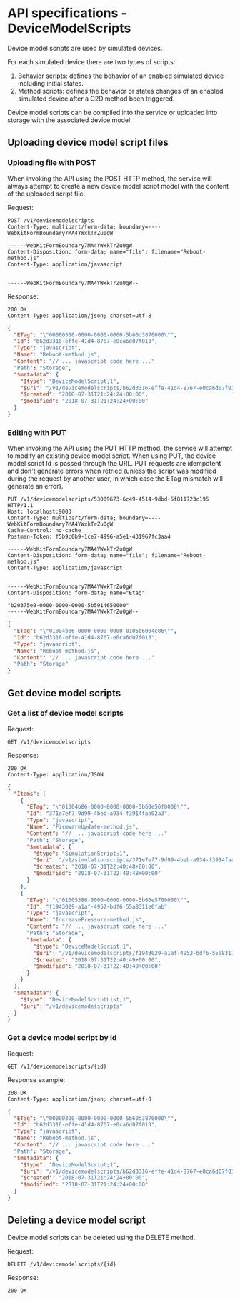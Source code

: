 API specifications - DeviceModelScripts
=======================================

Device model scripts are used by simulated devices.

For each simulated device there are two types of scripts:

1. Behavior scripts: defines the behavior of an enabled simulated 
device including initial states.
2. Method scripts: defines the behavior or states changes of an 
enabled simulated device after a C2D method been triggered.

Device model scripts can be compiled into the service or uploaded into 
storage with the associated device model.

## Uploading device model script files

### Uploading file with POST

When invoking the API using the POST HTTP method, the service will always
attempt to create a new device model script model with the content of the
uploaded script file.

Request:
```
POST /v1/devicemodelscripts
Content-Type: multipart/form-data; boundary=----WebKitFormBoundary7MA4YWxkTrZu0gW

------WebKitFormBoundary7MA4YWxkTrZu0gW
Content-Disposition: form-data; name="file"; filename="Reboot-method.js"
Content-Type: application/javascript


------WebKitFormBoundary7MA4YWxkTrZu0gW--
```

Response:
```
200 OK
Content-Type: application/json; charset=utf-8
```
```json
{
  "ETag": "\"00000300-0000-0000-0000-5b60d3870000\"",
  "Id": "b62d3316-effe-41d4-8767-e0ca6d07f013",
  "Type": "javascript",
  "Name": "Reboot-method.js",
  "Content": "// ... javascript code here ..."
  "Path": "Storage",
  "$metadata": {
    "$type": "DeviceModelScript;1",
    "$uri": "/v1/devicemodelscripts/b62d3316-effe-41d4-8767-e0ca6d07f013",
    "$created": "2018-07-31T21:24:24+00:00",
    "$modified": "2018-07-31T21:24:24+00:00"
  }
}
```

### Editing with PUT

When invoking the API using the PUT HTTP method, the service will attempt to
modify an existing device model script. When using PUT, the device model script
Id is passed through the URL. PUT requests are idempotent and don't generate 
errors when retried (unless the script was modified during the request by 
another user, in which case the ETag mismatch will generate an error).

```
PUT /v1/devicemodelscripts/53009673-6c49-4514-9dbd-5f811723c195 HTTP/1.1
Host: localhost:9003
Content-Type: multipart/form-data; boundary=----WebKitFormBoundary7MA4YWxkTrZu0gW
Cache-Control: no-cache
Postman-Token: f5b9c0b9-1ce7-4996-a5e1-431967fc3aa4

------WebKitFormBoundary7MA4YWxkTrZu0gW
Content-Disposition: form-data; name="file"; filename="Reboot-method.js"
Content-Type: application/javascript


------WebKitFormBoundary7MA4YWxkTrZu0gW
Content-Disposition: form-data; name="Etag"

"b20375e9-0000-0000-0000-5b5914650000"
------WebKitFormBoundary7MA4YWxkTrZu0gW--
```
```json
{
  "ETag": "\"01004b86-0000-0000-0000-0105b6004c86\"",
  "Id": "b62d3316-effe-41d4-8767-e0ca6d07f013",
  "Type": "javascript",
  "Name": "Reboot-method.js",
  "Content": "// ... javascript code here ..."
  "Path": "Storage"
}
```

## Get device model scripts

### Get a list of device model scripts

Request:
```
GET /v1/devicemodelscripts
```

Response:
```
200 OK
Content-Type: application/JSON
```
```json
{
  "Items": [
    {
      "ETag": "\"01004b86-0000-0000-0000-5b60e56f0000\"",
      "Id": "371e7ef7-9d99-4beb-a934-f3914faa02a3",
      "Type": "javascript",
      "Name": "FirmwareUpdate-method.js",
      "Content": "// ... javascript code here ..."
	  "Path": "Storage",
      "$metadata": {
        "$type": "SimulationScript;1",
        "$uri": "/v1/simulationscripts/371e7ef7-9d99-4beb-a934-f3914faa02a3",
        "$created": "2018-07-31T22:40:48+00:00",
        "$modified": "2018-07-31T22:40:48+00:00"
      }
    },
    {
      "ETag": "\"01005386-0000-0000-0000-5b60e5700000\"",
      "Id": "f1943029-a1af-4952-bdf6-55a8311e0fab",
      "Type": "javascript",
      "Name": "IncreasePressure-method.js",
      "Content": "// ... javascript code here ..."
	  "Path": "Storage",
      "$metadata": {
        "$type": "DeviceModelScript;1",
        "$uri": "/v1/devicemodelscripts/f1943029-a1af-4952-bdf6-55a8311e0fab",
        "$created": "2018-07-31T22:40:49+00:00",
        "$modified": "2018-07-31T22:40:49+00:00"
      }
    }
  ],
  "$metadata": {
    "$type": "DeviceModelScriptList;1",
    "$uri": "/v1/devicemodelscripts"
  }
}
```

### Get a device model script by id

Request:
```
GET /v1/devicemodelscripts/{id}
```

Response example:
```
200 OK
Content-Type: application/json; charset=utf-8
```
```json
{
  "ETag": "\"00000300-0000-0000-0000-5b60d3870000\"",
  "Id": "b62d3316-effe-41d4-8767-e0ca6d07f013",
  "Type": "javascript",
  "Name": "Reboot-method.js",
  "Content": "// ... javascript code here ..."
  "Path": "Storage",
  "$metadata": {
    "$type": "DeviceModelScript;1",
    "$uri": "/v1/devicemodelscripts/b62d3316-effe-41d4-8767-e0ca6d07f013",
    "$created": "2018-07-31T21:24:24+00:00",
    "$modified": "2018-07-31T21:24:24+00:00"
  }
}
```

## Deleting a device model script

Device model scripts can be deleted using the DELETE method.

Request:
```
DELETE /v1/devicemodelscripts/{id}
```
Response:
```
200 OK
```
